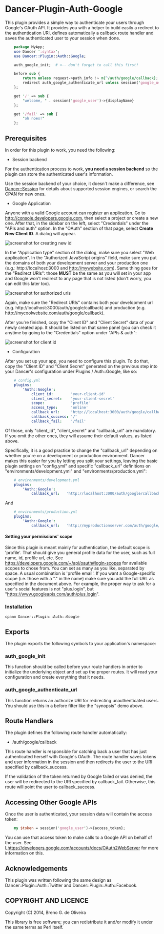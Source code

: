 Dancer-Plugin-Auth-Google
=========================

This plugin provides a simple way to authenticate your users through Google's
OAuth API. It provides you with a helper to build easily a redirect to the
authentication URI, defines automatically a callback route handler and saves
the authenticated user to your session when done.

```perl
    package MyApp;
    use Dancer ':syntax';
    use Dancer::Plugin::Auth::Google;

    auth_google_init;  # <-- don't forget to call this first!

    before sub {
        return unless request->path_info !~ m{^/auth/google/callback};
        redirect auth_google_authenticate_url unless session('google_user');
    };

    get '/' => sub {
        "welcome, " . session('google_user')->{displayName}
    };

    get '/fail' => sub {
        "oh noes!"
    };
```

Prerequisites
-------------

In order for this plugin to work, you need the following:

* Session backend

For the authentication process to work, **you need a session backend** so the plugin
can store the authenticated user's information.

Use the session backend of your choice, it doesn't make a difference, see
[Dancer::Session](https://metacpan.org/pod/Dancer::Session) for details
about supported session engines, or search the CPAN for new ones.

* Google Application

Anyone with a valid Google account can register an application. Go to
http://console.developers.google.com, then select a project or create
a new one. After that, in the sidebar on the left, select "Credentials"
under the "APIs and auth" option. In the "OAuth" section of that page,
select **Create New Client ID**. A dialog will appear.

![screenshot for creating new id](https://raw.githubusercontent.com/garu/Dancer-Plugin-Auth-Google/master/share/create-new-id.png)

In the "Application type" section of the dialog, make sure you select
"Web application". In the "Authorized JavaScript origins" field, make
sure you put the domains of both your development server and your
production one (e.g.: http://localhost:3000 and http://mywebsite.com).
Same thing goes for the "Redirect URIs": those ****MUST**** be the same
as you will set in your app and Google won't redirect to any page that
is not listed (don't worry, you can edit this later too).

![screenshot for authorized uris](https://raw.githubusercontent.com/garu/Dancer-Plugin-Auth-Google/master/share/authorized-uris.png)

Again, make sure the "Redirect URIs" contains both your development
url (e.g. http://localhost:3000/auth/google/callback) and production
(e.g. http://mycoolwebsite.com/auth/google/callback).

After you're finished, copy the "Client ID" and "Client Secret" data
of your newly created app. It should be listed on that same panel
(you can check it anytime by going to the "Credentials" option under
"APIs & auth":

![screenshot for client id](https://raw.githubusercontent.com/garu/Dancer-Plugin-Auth-Google/master/share/client-id.png)

* Configuration

After you set up your app, you need to configure this plugin. To do
that, copy the "Client ID" and "Client Secret" generated on the
previous step into your Dancer's configuration under
Plugins / Auth::Google, like so:

```yaml
    # config.yml
    plugins:
        'Auth::Google':
            client_id:        'your-client-id'
            client_secret:    'your-client-secret'
            scope:            'profile'
            access_type:      'online'
            callback_url:     'http://localhost:3000/auth/google/callback'
            callback_success: '/'
            callback_fail:    '/fail'
```

Of those, only "client_id", "client_secret" and "callback_url" are mandatory.
If you omit the other ones, they will assume their default values, as listed
above.

Specifically, it is a good practice to change the "callback_url" depending on
whether you're on a development or production environment. Dancer makes this
easier for you by letting you split your settings, leaving the basic plugin
settings on "config.yml" and specific "callback_url" definitions on
"environments/development.yml" and "environments/production.yml":

```yaml
    # environments/development.yml
    plugins:
        'Auth::Google':
            callback_url:   'http://localhost:3000/auth/google/callback'
```

And

```yaml
    # environments/production.yml
    plugins:
        'Auth::Google':
            callback_url:   'http://myproductionserver.com/auth/google/callback'
```

#### Setting your permissions' scope ####

Since this plugin is meant mainly for authentication, the default scope
is 'profile'. That should give you general profile data for the user, such
as full name, id, profile url, etc. See
https://developers.google.com/+/api/oauth#login-scopes for available
scopes to chose from. You can set as many as you like, separated by space.
A usual combination is 'profile email'. If you want a Google-specific scope
(i.e. those with a "." in the name) make sure you add the full URL as
specified in the document above. For example, the proper way to ask for a
user's social features is not "plus.login", but
"https://www.googleapis.com/auth/plus.login".




### Installation ###

    cpanm Dancer::Plugin::Auth::Google


Exports
-------

The plugin exports the following symbols to your application's namespace:

### auth_google_init ###

This function should be called before your route handlers in order to
initialize the underlying object and set up the proper routes. It will
read your configuration and create everything that it needs.

### auth_google_authenticate_url ###

This function returns an authorize URI for redirecting unauthenticated
users. You should use this in a before filter like the "synopsis"
demo above.


Route Handlers
--------------

The plugin defines the following route handler automatically:

* /auth/google/callback

This route handler is responsible for catching back a user that has just
authenticated herself with Google's OAuth. The route handler saves tokens
and user information in the session and then redirects the user to the URI
specified by callback_success.

If the validation of the token returned by Google failed or was denied,
the user will be redirected to the URI specified by callback_fail. Otherwise,
this route will point the user to callback_success.


Accessing Other Google APIs
---------------------------

Once the user is authenticated, your session data will contain the access
token:

```perl
    my $token = session('google_user')->{access_token};
```

You can use that access token to make calls to a Google API on behalf of
the user. See L<https://developers.google.com/accounts/docs/OAuth2WebServer>
for more information on this.


Acknowledgements
----------------

This plugin was written following the same design as
Dancer::Plugin::Auth::Twitter and Dancer::Plugin::Auth::Facebook.


COPYRIGHT AND LICENCE
---------------------

Copyright (C) 2014, Breno G. de Oliveira

This library is free software; you can redistribute it and/or modify
it under the same terms as Perl itself.
